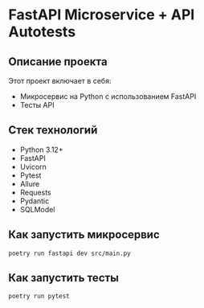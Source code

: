 # FastAPI Microservice + API Autotests

## Описание проекта
Этот проект включает в себя:
* Микросервис на Python с использованием FastAPI
* Тесты API

##  Стек технологий

- Python 3.12+
- FastAPI
- Uvicorn
- Pytest
- Allure
- Requests
- Pydantic
- SQLModel

## Как запустить микросервис

`poetry run fastapi dev src/main.py`

## Как запустить тесты

`poetry run pytest`

